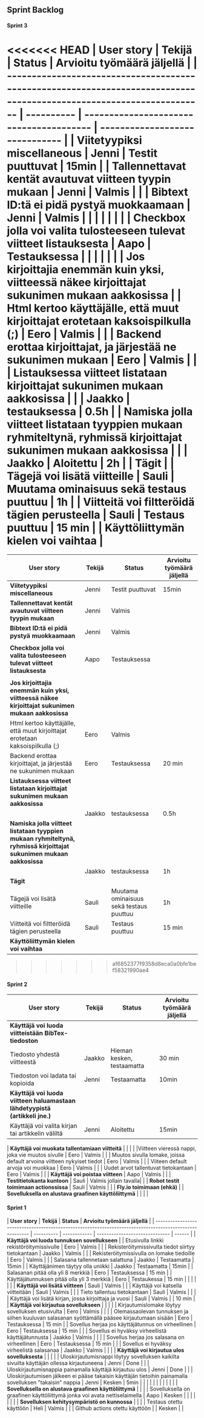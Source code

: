 ## Sprint Backlog

#### Sprint 3

<<<<<<< HEAD
| **User story**                                                                                                       | **Tekijä** | **Status**                              | **Arvioitu työmäärä jäljellä** |
| -------------------------------------------------------------------------------------------------------------------- | ---------- | --------------------------------------- | ------------------------------ |
| **Viitetyypiksi miscellaneous**                                                                                      | Jenni      | Testit puuttuvat                        | 15min                          |
| **Tallennettavat kentät avautuvat viitteen tyypin mukaan**                                                           | Jenni      | Valmis                                  |                                |
| **Bibtext ID:tä ei pidä pystyä muokkaamaan**                                                                         | Jenni      | Valmis                                  |                                |
|                                                                                                                      |            |                                         |                                |
| **Checkbox jolla voi valita tulosteeseen tulevat viitteet listauksesta**                                             | Aapo       | Testauksessa                            |
|                                                                                                                      |            |                                         |                                |
| **Jos kirjoittajia enemmän kuin yksi, viitteessä näkee kirjoittajat sukunimen mukaan aakkosissa**                    |
| Html kertoo käyttäjälle, että muut kirjoittajat erotetaan kaksoispilkulla (;)                                        | Eero       | Valmis                                  |                                |
| Backend erottaa kirjoittajat, ja järjestää ne sukunimen mukaan                                                       | Eero       | Valmis                            |                         |
| **Listauksessa viitteet listataan kirjoittajat sukunimen mukaan aakkosissa**                                         |
|                                                                                                                      | Jaakko     | testauksessa                            | 0.5h                           |
| **Namiska jolla viitteet listataan tyyppien mukaan ryhmiteltynä, ryhmissä kirjoittajat sukunimen mukaan aakkosissa** |
|                                                                                                                      | Jaakko     | Aloitettu                               | 2h                             |
| **Tägit**                                                                                                            |
| Tägejä voi lisätä viitteille                                                                                         | Sauli      | Muutama ominaisuus sekä testaus puuttuu | 1h                             |
| Viitteitä voi filtteröidä tägien perusteella                                                                         | Sauli      | Testaus puuttuu                         | 15 min                         |
| **Käyttöliittymän kielen voi vaihtaa**                                                                               |
=======
| **User story**  | **Tekijä**  | **Status**  |  **Arvioitu työmäärä jäljellä** |
|---|---|---|---|
|  **Viitetyypiksi miscellaneous**    | Jenni | Testit puuttuvat | 15min |
| **Tallennettavat kentät avautuvat viitteen tyypin mukaan**  | Jenni  | Valmis  |   |
|  **Bibtext ID:tä ei pidä pystyä muokkaamaan**    | Jenni  | Valmis |  |
|   |   |   |   |
|  **Checkbox jolla voi valita tulosteeseen tulevat viitteet listauksesta**    | Aapo | Testauksessa
|   |   |   |   |
|  **Jos kirjoittajia enemmän kuin yksi, viitteessä näkee kirjoittajat sukunimen mukaan aakkosissa**    |
| Html kertoo käyttäjälle, että muut kirjoittajat erotetaan kaksoispilkulla (;)  | Eero  | Valmis  |   |
| Backend erottaa kirjoittajat, ja järjestää ne sukunimen mukaan | Eero | Testauksessa| 20 min |
|  **Listauksessa viitteet listataan kirjoittajat sukunimen mukaan aakkosissa**    |
|   | Jaakko  | testauksessa  | 0.5h |
|  **Namiska jolla viitteet listataan tyyppien mukaan ryhmiteltynä, ryhmissä kirjoittajat sukunimen mukaan aakkosissa**    |
|   |  Jaakko | testauksessa  | 1h |
|  **Tägit**    |
| Tägejä voi lisätä viitteille  | Sauli |  Muutama ominaisuus sekä testaus puuttuu | 1h |
| Viitteitä voi filtteröidä tägien perusteella  | Sauli | Testaus puuttuu | 15 min  |
|  **Käyttöliittymän kielen voi vaihtaa**    |
>>>>>>> af6852377f9358d8eca0a0bfe1bef58321990ae4

#### Sprint 2

| **User story**                                                              | **Tekijä** | **Status**                 | **Arvioitu työmäärä jäljellä** |
| --------------------------------------------------------------------------- | ---------- | -------------------------- | ------------------------------ |
| **Käyttäjä voi luoda viitteistään BibTex-tiedoston**                        |
| Tiedosto yhdestä viitteestä                                                 | Jaakko     | Hieman kesken, testaamatta | 30 min                         |
| Tiedoston voi ladata tai kopioida                                           | Jenni      | Testaamatta                | 10min                          |
| **Käyttäjä voi luoda viitteen haluamastaan lähdetyypistä (artikkeli jne.)** |
| Käyttäjä voi valita kirjan tai artikkelin väliltä                           | Jenni      | Aloitettu                  | 15min                          |

| **Käyttäjä voi muokata tallentamiaan viitteitä**  |  |   |  |
|Viitteen vieressä nappi, joka vie muutos sivulle | Eero | Valmis | |
| Muutos sivulla lomake, joissa default arvoina viitteen nykyiset tiedot | Eero | Valmis | |
| Viiteen default arvoja voi muokkaa | Eero | Valmis | |
| Uudet arvot tallentuvat tietokantaan | Eero | Valmis | |
| **Käyttäjä voi poistaa viitteen** | Aapo | Valmis | |
| **Testitietokanta kuntoon** | Sauli | Valmis jollain tavalla| |
| **Robot testit toimimaan actionssissa** | Sauli | Valmis | |
| **Fly.io toimimaan (ehkä)** |
| **Sovelluksella on alustava graafinen käyttöliittymä** | | | |

#### Sprint 1

| **User story**                                                                                           | **Tekijä** | **Status**   | **Arvioitu työmäärä jäljellä** |
| -------------------------------------------------------------------------------------------------------- | ---------- | ------------ | ------------------------------ | ------ |
| **Käyttäjä voi luoda tunnuksen sovellukseen**                                                            |
| Etusivulla linkki rekistöröitymissivulle                                                                 | Eero       | Valmis       |                                |
| Rekisteröitymissivulta tiedot siirtyy tietokantaan                                                       | Jaakko     | Valmis       |                                |
| Rekisteröitymissivulla on lomake tiedoille                                                               | Eero       | Valmis       |                                |
| Salasana tallennetaan salattuna                                                                          | Jaakko     | Testaamatta  | 15min                          |
| Käyttäjänimen täytyy olla uniikki                                                                        | Jaakko     | Testaamatta  | 15min                          |
| Salasanan pitää olla yli 8 merkkiä                                                                       | Eero       | Testauksessa | 15 min                         |
| Käyttäjätunnuksen pitää olla yli 3 merkkiä                                                               | Eero       | Testaukessa  | 15 min                         |
|                                                                                                          |            |              |                                |
| **Käyttäjä voi lisätä viitteen**                                                                         | Sauli      | Valmis       |                                |
| Käyttäjä voi katsella viitteitään                                                                        | Sauli      | Valmis       |                                |
| Tieto tallentuu tietokantaan                                                                             | Sauli      | Valmis       |                                |        |
| Käyttäjä voi lisätä kirjan, jossa kirjoittaja ja vuosi                                                   | Sauli      | Valmis       |                                | 10 min |
| **Käyttäjä voi kirjautua sovellukseen**                                                                  |            |              |                                |
| Kirjautumislomake löytyy sovelluksen etusivulta                                                          | Eero       | Valmis       |                                |        |
| Olemassaolevan tunnuksen ja siihen kuuluvan salasanan syöttämällä pääsee kirjautumaan sisään             | Eero       | Testauksessa | 15 min                         |
| Sovellus herjaa jos käyttäjätunnus on virheellinen                                                       | Eero       | Testauksessa | 15 min                         |        |
| Sovellus ei hyväksy virheellistä käyttäjätunnusta                                                        | Jaakko     | Valmis       |                                |        |
| Sovellus herjaa jos salasana on virheellinen                                                             | Eero       | Testauksessa | 15 min                         |        |
| Sovellus ei hyväksy virheelistä salasanaa                                                                | Jaakko     | Valmis       |                                |        |
| **Käyttäjä voi kirjautua ulos sovelluksesta**                                                            |            |              |                                |
| Uloskirjautumisnappi löytyy sovelluksen kaikilta sivuilta käyttäjän ollessa kirjautuneena                | Jenni      | Done         |                                |
| Uloskirjautumisnappia painamalla käyttäjä kirjautuu ulos                                                 | Jenni      | Done         |                                |
| Uloskirjautumisen jälkeen ei pääse takaisin käyttäjän tietoihin painamalla sovelluksen "takaisin" nappia | Jenni      | Kesken       | 5min                           |
|                                                                                                          |            |              |                                |
|                                                                                                          |            |              |                                |
| **Sovelluksella on alustava graafinen käyttöliittymä**                                                   |            |              |
| Sovelluksella on graafinen käyttöliittymä jonka voi avata nettiselaimella                                | Aapo       | Kesken       |                                |
|                                                                                                          |            |              |                                |
| **Sovelluksen kehitysympäristö on kunnossa**                                                             |            |              |
| Testaus otettu käyttöön                                                                                  | Heli       | Valmis       |                                |
| Github actions otettu käyttöön                                                                           |            | Kesken       |                                |

<!-- |   |   |   |   |  < copypaste uusi rivi -->

